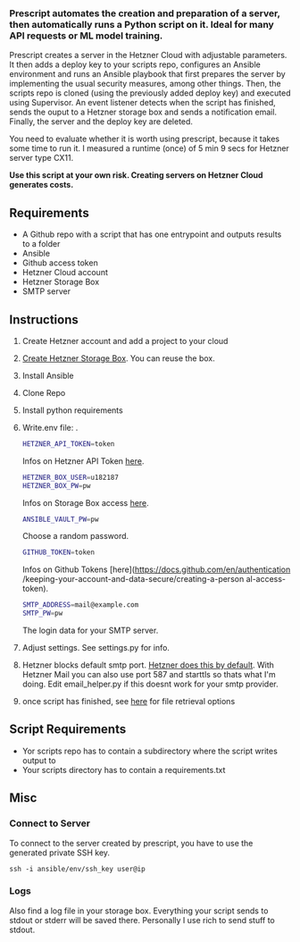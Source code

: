 ### Prescript automates the creation and preparation of a server, then automatically runs a Python script on it. Ideal for many API requests or ML model training.

Prescript creates a server in the Hetzner Cloud with adjustable parameters. It then adds a deploy key to your scripts repo, configures an Ansible environment and runs an Ansible playbook that first prepares the server by implementing the usual security measures, among other things. Then, the scripts repo is cloned (using the previously added deploy key) and executed using Supervisor. An event listener detects when the script has finished, sends the ouput to a Hetzner storage box and sends a notification email. Finally, the server and the deploy key are deleted. 

You need to evaluate whether it is worth using prescript, because it takes some time to run it. I measured a runtime (once) of 5 min 9 secs for Hetzner server type CX11.

**Use this script at your own risk. Creating servers on Hetzner Cloud generates costs.**

## Requirements
- A Github repo with a script that has one entrypoint and outputs results to a folder
- Ansible
- Github access token
- Hetzner Cloud account
- Hetzner Storage Box
- SMTP server

## Instructions

1. Create Hetzner account and add a project to your cloud
3. [Create Hetzner Storage Box](https://docs.hetzner.com/de/robot/storage-box/general). You can reuse the box.
4. Install Ansible
5. Clone Repo
6. Install python  requirements
7. Write.env file:
.
    ```bash
    HETZNER_API_TOKEN=token
    ``` 
    Infos on Hetzner API Token [here](https://docs.hetzner.cloud/#authentication ).
    
    ```bash
    HETZNER_BOX_USER=u182187 
    HETZNER_BOX_PW=pw
    ``` 
    Infos on Storage Box access [here](https://docs.hetzner.com/de/robot/storage-box/).
    
    ```bash
    ANSIBLE_VAULT_PW=pw
    ``` 
    Choose a random password.
    
    ```bash
    GITHUB_TOKEN=token
    ``` 
    Infos on Github Tokens [here](https://docs.github.com/en/authentication /keeping-your-account-and-data-secure/creating-a-person al-access-token).
    
    ```bash
    SMTP_ADDRESS=mail@example.com
    SMTP_PW=pw
    ``` 
    The login data for your SMTP server.
6. Adjust settings. See settings.py for info.
7. Hetzner blocks default smtp port. [Hetzner does this by default](https://docs.hetzner.com/de/cloud/servers/faq/#warum-kann-ich-keine-mails-von-meinem-server-verschicken). With Hetzner Mail you can also use port 587 and starttls so thats what I'm doing. Edit email_helper.py if this doesnt work for your smtp provider.
7. once script has finished, see [here](https://docs.hetzner.com/de/robot/storage-box/access/access-overview) for file retrieval options

## Script Requirements
- Yor scripts repo has to contain a subdirectory where the script writes output to
- Your scripts directory has to contain a requirements.txt


## Misc
### Connect to Server
To connect to the server created by prescript, you have to use the generated private SSH key.

```
ssh -i ansible/env/ssh_key user@ip
```
### Logs
Also find a log file in your storage box. Everything your script sends to stdout or stderr will be saved there. Personally I use rich to send stuff to stdout.



